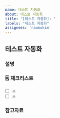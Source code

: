 ```yaml
---
name: 테스트 자동화
about: 테스트 자동화
title: "[테스트 자동화]: "
labels: "테스트 자동화"
assignees: 'naamukim'
---
```


## 테스트 자동화

### 설명

<!-- 간단한 설명을 작성합니다. -->

### 🗒 체크리스트

- [ ] 🔥
- [ ] 🔥

### 참고자료

<!-- 참고할 정보나 링크를 작성합니다. -->